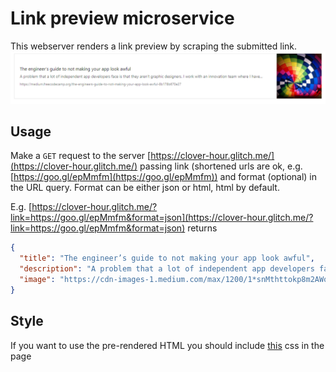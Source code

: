 # Link preview microservice
This webserver renders a link preview by scraping the submitted link.
![screenshot](screenshot.PNG)
## Usage
Make a `GET` request to the server [https://clover-hour.glitch.me/](https://clover-hour.glitch.me/) passing link (shortened urls are ok, e.g. [https://goo.gl/epMmfm](https://goo.gl/epMmfm)) and format (optional) in the URL query. Format can be either json or html, html by default.

E.g.
[https://clover-hour.glitch.me/?link=https://goo.gl/epMmfm&format=json](https://clover-hour.glitch.me/?link=https://goo.gl/epMmfm&format=json) returns
```json
{
  "title": "The engineer’s guide to not making your app look awful",
  "description": "A problem that a lot of independent app developers face is that they aren’t graphic designers. I work with an innovation team where I have…",
  "image": "https://cdn-images-1.medium.com/max/1200/1*snMthttokp8m2AWo9dLN7A.jpeg"
}
```

## Style
If you want to use the pre-rendered HTML you should include [this](https://github.com/ZaninAndrea/linkPreview/blob/master/style.css) css in the page
